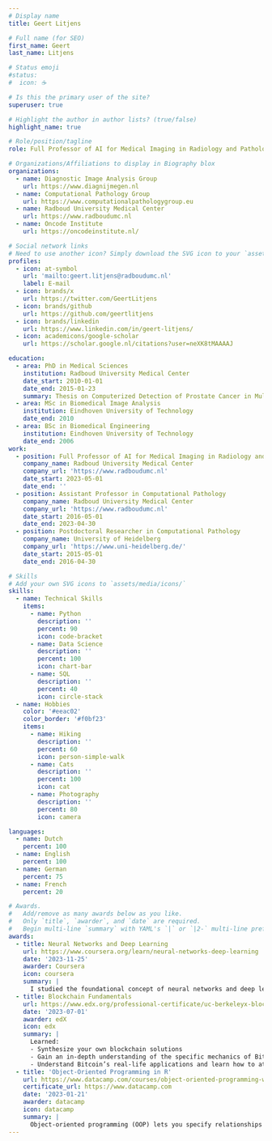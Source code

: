 ```yaml
---
# Display name
title: Geert Litjens

# Full name (for SEO)
first_name: Geert
last_name: Litjens

# Status emoji
#status:
#  icon: ☕️

# Is this the primary user of the site?
superuser: true

# Highlight the author in author lists? (true/false)
highlight_name: true

# Role/position/tagline
role: Full Professor of AI for Medical Imaging in Radiology and Pathology

# Organizations/Affiliations to display in Biography blox
organizations:
  - name: Diagnostic Image Analysis Group
    url: https://www.diagnijmegen.nl
  - name: Computational Pathology Group
    url: https://www.computationalpathologygroup.eu
  - name: Radboud University Medical Center
    url: https://www.radboudumc.nl
  - name: Oncode Institute
    url: https://oncodeinstitute.nl/

# Social network links
# Need to use another icon? Simply download the SVG icon to your `assets/media/icons/` folder.
profiles:
  - icon: at-symbol
    url: 'mailto:geert.litjens@radboudumc.nl'
    label: E-mail
  - icon: brands/x
    url: https://twitter.com/GeertLitjens
  - icon: brands/github
    url: https://github.com/geertlitjens
  - icon: brands/linkedin
    url: https://www.linkedin.com/in/geert-litjens/
  - icon: academicons/google-scholar
    url: https://scholar.google.nl/citations?user=neXK8tMAAAAJ

education:
  - area: PhD in Medical Sciences
    institution: Radboud University Medical Center
    date_start: 2010-01-01
    date_end: 2015-01-23
    summary: Thesis on Computerized Detection of Prostate Cancer in Multi-Parametric MRI
  - area: MSc in Biomedical Image Analysis
    institution: Eindhoven University of Technology
    date_end: 2010
  - area: BSc in Biomedical Engineering
    institution: Eindhoven University of Technology
    date_end: 2006
work:
  - position: Full Professor of AI for Medical Imaging in Radiology and Pathology
    company_name: Radboud University Medical Center
    company_url: 'https://www.radboudumc.nl'
    date_start: 2023-05-01
    date_end: ''
  - position: Assistant Professor in Computational Pathology
    company_name: Radboud University Medical Center
    company_url: 'https://www.radboudumc.nl'
    date_start: 2016-05-01
    date_end: 2023-04-30
  - position: Postdoctoral Researcher in Computational Pathology
    company_name: University of Heidelberg
    company_url: 'https://www.uni-heidelberg.de/'
    date_start: 2015-05-01
    date_end: 2016-04-30

# Skills
# Add your own SVG icons to `assets/media/icons/`
skills:
  - name: Technical Skills
    items:
      - name: Python
        description: ''
        percent: 90
        icon: code-bracket
      - name: Data Science
        description: ''
        percent: 100
        icon: chart-bar
      - name: SQL
        description: ''
        percent: 40
        icon: circle-stack
  - name: Hobbies
    color: '#eeac02'
    color_border: '#f0bf23'
    items:
      - name: Hiking
        description: ''
        percent: 60
        icon: person-simple-walk
      - name: Cats
        description: ''
        percent: 100
        icon: cat
      - name: Photography
        description: ''
        percent: 80
        icon: camera

languages:
  - name: Dutch
    percent: 100
  - name: English
    percent: 100
  - name: German
    percent: 75
  - name: French
    percent: 20

# Awards.
#   Add/remove as many awards below as you like.
#   Only `title`, `awarder`, and `date` are required.
#   Begin multi-line `summary` with YAML's `|` or `|2-` multi-line prefix and indent 2 spaces below.
awards:
  - title: Neural Networks and Deep Learning
    url: https://www.coursera.org/learn/neural-networks-deep-learning
    date: '2023-11-25'
    awarder: Coursera
    icon: coursera
    summary: |
      I studied the foundational concept of neural networks and deep learning. By the end, I was familiar with the significant technological trends driving the rise of deep learning; build, train, and apply fully connected deep neural networks; implement efficient (vectorized) neural networks; identify key parameters in a neural network’s architecture; and apply deep learning to your own applications.
  - title: Blockchain Fundamentals
    url: https://www.edx.org/professional-certificate/uc-berkeleyx-blockchain-fundamentals
    date: '2023-07-01'
    awarder: edX
    icon: edx
    summary: |
      Learned:
      - Synthesize your own blockchain solutions
      - Gain an in-depth understanding of the specific mechanics of Bitcoin
      - Understand Bitcoin’s real-life applications and learn how to attack and destroy Bitcoin, Ethereum, smart contracts and Dapps, and alternatives to Bitcoin’s Proof-of-Work consensus algorithm
  - title: 'Object-Oriented Programming in R'
    url: https://www.datacamp.com/courses/object-oriented-programming-with-s3-and-r6-in-r
    certificate_url: https://www.datacamp.com
    date: '2023-01-21'
    awarder: datacamp
    icon: datacamp
    summary: |
      Object-oriented programming (OOP) lets you specify relationships between functions and the objects that they can act on, helping you manage complexity in your code. This is an intermediate level course, providing an introduction to OOP, using the S3 and R6 systems. S3 is a great day-to-day R programming tool that simplifies some of the functions that you write. R6 is especially useful for industry-specific analyses, working with web APIs, and building GUIs.
---
```

